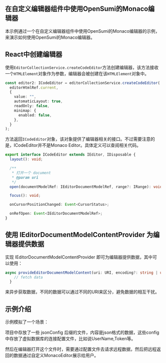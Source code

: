 ## 在自定义编辑器组件中使用OpenSumi的Monaco编辑器

本示例通过一个在自定义编辑器组件中使用OpenSumi的Monaco编辑器的示例，来演示如何使用OpenSumi的Monaco编辑器。

## React中创建编辑器
使用`EditorCollectionService.createCodeEditor`方法创建编辑器，该方法接收一个`HTMLElement`对象作为参数，编辑器会被创建在该`HTMLElement`对象中。

```typescript
const editor2: ICodeEditor = editorCollectionService.createCodeEditor(
  editorHtmlRef.current,
  {
    value: "",
    automaticLayout: true,
    readOnly: false,
    minimap: {
      enabled: false,
    },
  }
);
```
方法返回`ICodeEditor`对象，该对象提供了编辑器相关的接口。不过需要注意的是，ICodeEditor并不是Monaco Editor。具体定义可以查阅相关代码。
```typescript
export interface ICodeEditor extends IEditor, IDisposable {
  layout(): void;

  /**
   * 打开一个 document
   * @param uri
   */
  open(documentModelRef: IEditorDocumentModelRef, range?: IRange): void;

  focus(): void;

  onCursorPositionChanged: Event<CursorStatus>;

  onRefOpen: Event<IEditorDocumentModelRef>;
}
```

## 使用 IEditorDocumentModelContentProvider 为编辑器提供数据
实现 IEditorDocumentModelContentProvider 即可为编辑器提供数据，其中可以使用：
```typescript
async provideEditorDocumentModelContent(uri: URI, encoding?: string | undefined): Promise<string> {
    // fetch data
  }
```
来异步获取数据，不同的数据可以通过不同的URI来区分，避免数据的相互干扰。

## 示例介绍
示例模拟了一个场景：

项目中存放了一些 jsonConfig 后缀的文件，内容是json格式的数据，这些config中存放了虚拟数据库的连接配置文件，比如说UserName,Token等。

然后在编辑器打开这个文件时，需要通过配置文件去请求远程数据，然后把远程返回的数据通过自定义MonacoEditor展示给用户。